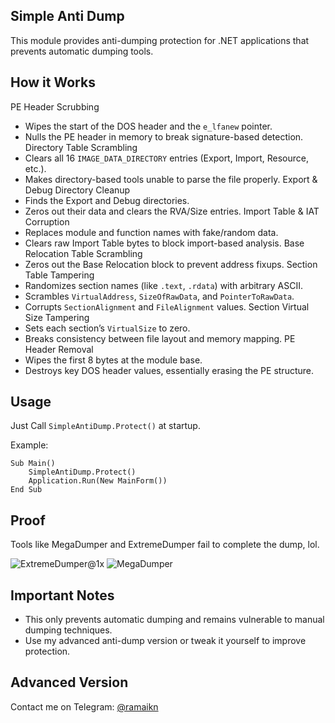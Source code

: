 ## Simple Anti Dump
This module provides anti-dumping protection for .NET applications that prevents automatic dumping tools.

## How it Works
PE Header Scrubbing
- Wipes the start of the DOS header and the `e_lfanew` pointer.
- Nulls the PE header in memory to break signature-based detection.
Directory Table Scrambling
- Clears all 16 `IMAGE_DATA_DIRECTORY` entries (Export, Import, Resource, etc.).
- Makes directory-based tools unable to parse the file properly.
Export & Debug Directory Cleanup
- Finds the Export and Debug directories.
- Zeros out their data and clears the RVA/Size entries.
Import Table & IAT Corruption
- Replaces module and function names with fake/random data.
- Clears raw Import Table bytes to block import-based analysis.
Base Relocation Table Scrambling
- Zeros out the Base Relocation block to prevent address fixups.
Section Table Tampering
- Randomizes section names (like `.text`, `.rdata`) with arbitrary ASCII.
- Scrambles `VirtualAddress`, `SizeOfRawData`, and `PointerToRawData`.
- Corrupts `SectionAlignment` and `FileAlignment` values.
Section Virtual Size Tampering
- Sets each section’s `VirtualSize` to zero.
- Breaks consistency between file layout and memory mapping.
PE Header Removal
- Wipes the first 8 bytes at the module base.
- Destroys key DOS header values, essentially erasing the PE structure.

## Usage
Just Call `SimpleAntiDump.Protect()` at startup.

Example:

```vb.net
Sub Main()
    SimpleAntiDump.Protect()
    Application.Run(New MainForm())
End Sub
```

## Proof
Tools like MegaDumper and ExtremeDumper fail to complete the dump, lol.

![ExtremeDumper@1x](https://github.com/user-attachments/assets/56948b3b-b8a7-4767-a94d-4e2725728b94) ![MegaDumper](https://github.com/user-attachments/assets/8fc016f3-e231-4189-a8d0-d3374f065056)

## Important Notes
- This only prevents automatic dumping and remains vulnerable to manual dumping techniques.
- Use my advanced anti-dump version or tweak it yourself to improve protection.

## Advanced Version
Contact me on Telegram: [@ramaikn](https://t.me/ramaikn)
